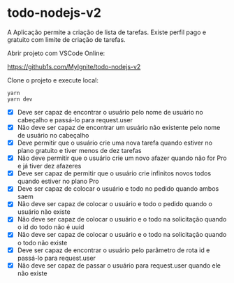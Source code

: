 # todo-nodejs-v2

A Aplicação permite a criação de lista de tarefas. Existe perfil pago e gratuito com limite de criação de tarefas.

Abrir projeto com VSCode Online:

https://github1s.com/MyIgnite/todo-nodejs-v2

Clone o projeto e execute local:</br>

`yarn` </br>
`yarn dev` </br>

- [x] Deve ser capaz de encontrar o usuário pelo nome de usuário no cabeçalho e passá-lo para request.user
- [x] Não deve ser capaz de encontrar um usuário não existente pelo nome de usuário no cabeçalho
- [x] Deve permitir que o usuário crie uma nova tarefa quando estiver no plano gratuito e tiver menos de dez tarefas
- [x] Não deve permitir que o usuário crie um novo afazer quando não for Pro e já tiver dez afazeres
- [x] Deve ser capaz de permitir que o usuário crie infinitos novos todos quando estiver no plano Pro
- [x] Deve ser capaz de colocar o usuário e todo no pedido quando ambos saem
- [x] Não deve ser capaz de colocar o usuário e todo o pedido quando o usuário não existe
- [x] Não deve ser capaz de colocar o usuário e o todo na solicitação quando o id do todo não é uuid
- [x] Não deve ser capaz de colocar o usuário e o todo na solicitação quando o todo não existe
- [x] Deve ser capaz de encontrar o usuário pelo parâmetro de rota id e passá-lo para request.user
- [x] Não deve ser capaz de passar o usuário para request.user quando ele não existe
